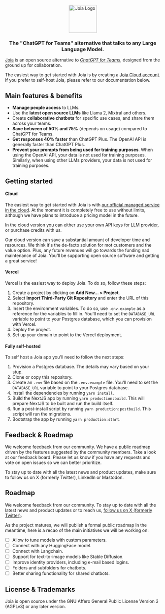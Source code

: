 <p align="center">
<a href="https://joia.so">
  <img width="90" src="https://assets.joia.so/joia_logo_red.svg" alt="Joia Logo">
  
</a>
</p>

<h3 align="center"><strong>The "ChatGPT for Teams" alternative that talks to any Large Language Model.</strong></h3>

[Joia](https://joia.so/) is an open source alternative to _[ChatGPT for Teams](https://openai.com/chatgpt/team)_, designed from the ground up for collaboration.

The easiest way to get started with Joia is by creating a [Joia Cloud account](https://joia.so/). If you prefer to self-host Joia, please refer to our documentation below.

## Main features & benefits

- **Manage people access** to LLMs.
- Use the **latest open source LLMs** like Llama 2, Mixtral and others.
- Create **collaborative chatbots** for specific use cases, and share them across your teams.
- **Save between of 50% and 75%** (depends on usage) compared to ChatGPT for Teams.
- **Get responses 40% faster** than ChatGPT Plus. The OpenAI API is generally faster than ChatGPT Plus.
- **Prevent your prompts from being used for training purposes**. When using the OpenAI API, your data is not used for training purposes. Similarly, when using other LLMs providers, your data is not used for training purposes.

## Getting started

#### Cloud

The easiest way to get started with Joia is with [our official managed service in the cloud](https://joia.so/). At the moment it is completely free to use without limits, although we have plans to introduce a pricing model in the future.

In the cloud version you can either use your own API keys for LLM provider, or purchase credits with us.

Our cloud version can save a substantial amount of developer time and resources. We think it's the de-facto solution for mot customers and the value option. Plus, any future revenues will go towards the funding nad maintenance of Joia. You’ll be supporting open source software and getting a great service!

#### Vercel

Vercel is the easiest way to deploy Joia. To do so, follow these steps:

1. Create a project by clicking on **Add New... > Project**.
2. Select **Import Third-Party Git Repository** and enter the URL of this repository.
3. Insert the environment variables. To do so, use `.env.example` as a reference for the variables to fill in. You'll need to set the `DATABASE_URL` variable to point to your Postgres database, which you can provision with Vercel.
4. Deploy the project.
5. Set up your domain to point to the Vercel deployment.

#### Fully self-hosted

To self host a Joia app you'll need to follow the next steps:

1. Provision a Postgres database. The details may vary based on your stup.
2. Clone or copy this repository.
3. Create an `.env` file based on the `.env.example` file. You'll need to set the `DATABASE_URL` variable to point to your Postgres database.
4. Install the dependencies by running `yarn install`.
5. Build the NextJS app by running `yarn production:build`. This will prepare NextJS to be built and run the build itself.
6. Run a post-install script by running `yarn production:postbuild`. This script will run the migrations.
7. Bootstrap the app by running `yarn production:start`.

## Feedback & Roadmap

We welcome feedback from our community. We have a public roadmap driven by the features suggested by the community members. Take a look at our feedback board. Please let us know if you have any requests and vote on open issues so we can better prioritize.

To stay up to date with all the latest news and product updates, make sure to follow us on X (formerly Twitter), LinkedIn or Mastodon.

## Roadmap

We welcome feedback from our community. To stay up to date with all the latest news and product updates or to reach us, [follow us on X (formerly Twitter)](https://twitter.com/joiahq).

As the project matures, we will publish a formal public roadmap In the meantime, here is a recao of the main initiatives we will be working on:

- [ ] Allow to tune models with custom parameters.
- [ ] Connect with any HuggingFace model.
- [ ] Connect with Langchain.
- [ ] Support for text-to-image models like Stable Diffusion.
- [ ] Improve identity providers, including e-mail based logins.
- [ ] Folders and subfolders for chatbots.
- [ ] Better sharing functionality for shared chatbots.

## License & Trademarks

Joia is open source under the GNU Affero General Public License Version 3 (AGPLv3) or any later version.
